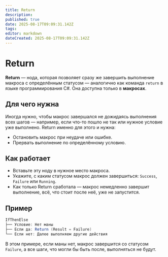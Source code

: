 ```yaml
---
title: Return
description: 
published: true
date: 2025-08-17T09:09:31.142Z
tags: 
editor: markdown
dateCreated: 2025-08-17T09:09:31.142Z
---
```


# Return
**Return** — нода, которая позволяет сразу же завершить выполнение макроса с определённым статусом — аналогично как команда `return` в языке программирования C#.
Она доступна только в **макросах**.

## Для чего нужна
Иногда нужно, чтобы макрос завершался не дожидаясь выполнения всех шагов — например, если что-то пошло не так или нужное условие уже выполнено. Return именно для этого и нужна:
- Остановить макрос при неудаче или ошибке.
- Прервать выполнение по определённому условию.

## Как работает
- Вставьте эту ноду в нужное место макроса.
- Укажите, с каким статусом макрос должен завершиться: `Success`, `Failure` или `Running`.
- Как только Return сработала — макрос немедленно завершит выполнение, всё, что стоит после неё, уже не запустится.

## Пример
```csharp
IfThenElse 
├── Условие: Нет маны 
├── Если да: Return (Result = Failure) 
└── Если нет: Далее выполняем другие действия
```
В этом примере, если маны нет, макрос завершится со статусом `Failure`, а все шаги, что могли бы быть после, выполняться не будут.